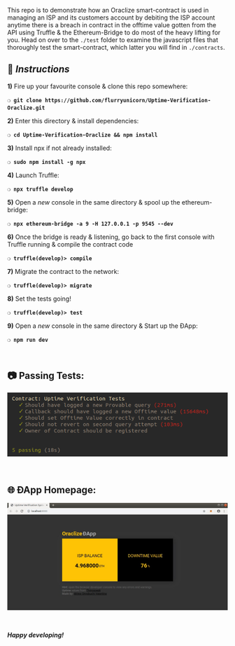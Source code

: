 This repo is to demonstrate how an Oraclize smart-contract is used in managing an ISP and its customers account by debiting the ISP account anytime there is a breach in contract in the offtime value gotten from the API using Truffle & the Ethereum-Bridge to do most of the heavy lifting for you. Head on over to the `./test` folder to examine the javascript files that thoroughly test the smart-contract, which latter you will find in `./contracts`.

## :page_with_curl:  _Instructions_

**1)** Fire up your favourite console & clone this repo somewhere:

__`❍ git clone https://github.com/flurryunicorn/Uptime-Verification-Oraclize.git`__

**2)** Enter this directory & install dependencies:

__`❍ cd Uptime-Verification-Oraclize && npm install`__

**3)** Install npx if not already installed:

__`❍ sudo npm install -g npx `__

**4)** Launch Truffle:

__`❍ npx truffle develop`__

**5)** Open a _new_ console in the same directory & spool up the ethereum-bridge:

__`❍ npx ethereum-bridge -a 9 -H 127.0.0.1 -p 9545 --dev `__

**6)** Once the bridge is ready & listening, go back to the first console with Truffle running & compile the contract code

__`❍ truffle(develop)> compile`__

**7)** Migrate the contract to the network:

__`❍ truffle(develop)> migrate `__

**8)** Set the tests going!

__`❍ truffle(develop)> test`__

**9)** Open a _new_ console in the same directory & Start up the ÐApp:

__`❍ npm run dev `__

&nbsp;

## :camera: Passing Tests:

![The passing tests](uptime-verification-test.png)

&nbsp;

## :globe_with_meridians: ÐApp Homepage:

![ÐApp Homepage](homepage.jpg)

&nbsp;

__*Happy developing!*__
